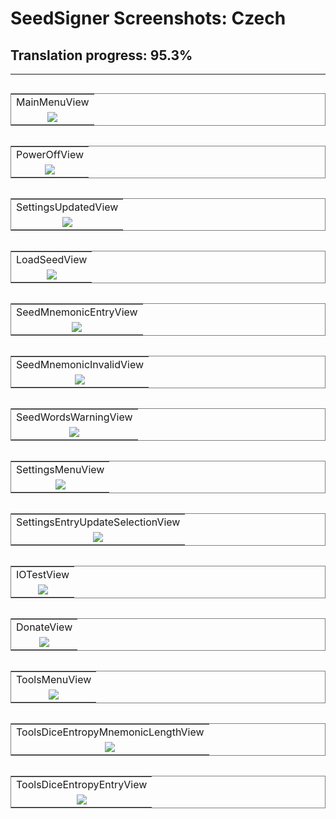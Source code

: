 # SeedSigner Screenshots: Czech
## Translation progress: 95.3%

---

<table align="left" style="border: 1px solid gray;"><tr><td align="center">MainMenuView</td></tr><tr><td align="center"><img src="MainMenuView.png"></td></tr></table><table align="left" style="border: 1px solid gray;"><tr><td align="center">PowerOffView</td></tr><tr><td align="center"><img src="PowerOffView.png"></td></tr></table><table align="left" style="border: 1px solid gray;"><tr><td align="center">SettingsUpdatedView</td></tr><tr><td align="center"><img src="SettingsUpdatedView.png"></td></tr></table><table align="left" style="border: 1px solid gray;"><tr><td align="center">LoadSeedView</td></tr><tr><td align="center"><img src="LoadSeedView.png"></td></tr></table><table align="left" style="border: 1px solid gray;"><tr><td align="center">SeedMnemonicEntryView</td></tr><tr><td align="center"><img src="SeedMnemonicEntryView.png"></td></tr></table><table align="left" style="border: 1px solid gray;"><tr><td align="center">SeedMnemonicInvalidView</td></tr><tr><td align="center"><img src="SeedMnemonicInvalidView.png"></td></tr></table><table align="left" style="border: 1px solid gray;"><tr><td align="center">SeedWordsWarningView</td></tr><tr><td align="center"><img src="SeedWordsWarningView.png"></td></tr></table><table align="left" style="border: 1px solid gray;"><tr><td align="center">SettingsMenuView</td></tr><tr><td align="center"><img src="SettingsMenuView.png"></td></tr></table><table align="left" style="border: 1px solid gray;"><tr><td align="center">SettingsEntryUpdateSelectionView</td></tr><tr><td align="center"><img src="SettingsEntryUpdateSelectionView.png"></td></tr></table><table align="left" style="border: 1px solid gray;"><tr><td align="center">IOTestView</td></tr><tr><td align="center"><img src="IOTestView.png"></td></tr></table><table align="left" style="border: 1px solid gray;"><tr><td align="center">DonateView</td></tr><tr><td align="center"><img src="DonateView.png"></td></tr></table><table align="left" style="border: 1px solid gray;"><tr><td align="center">ToolsMenuView</td></tr><tr><td align="center"><img src="ToolsMenuView.png"></td></tr></table><table align="left" style="border: 1px solid gray;"><tr><td align="center">ToolsDiceEntropyMnemonicLengthView</td></tr><tr><td align="center"><img src="ToolsDiceEntropyMnemonicLengthView.png"></td></tr></table><table align="left" style="border: 1px solid gray;"><tr><td align="center">ToolsDiceEntropyEntryView</td></tr><tr><td align="center"><img src="ToolsDiceEntropyEntryView.png"></td></tr></table>